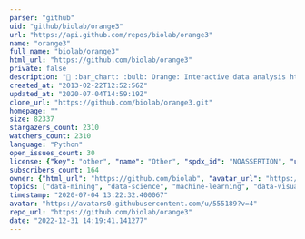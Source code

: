 ```yaml
---
parser: "github"
uid: "github/biolab/orange3"
url: "https://api.github.com/repos/biolab/orange3"
name: "orange3"
full_name: "biolab/orange3"
html_url: "https://github.com/biolab/orange3"
private: false
description: "🍊 :bar_chart: :bulb: Orange: Interactive data analysis https://orange.biolab.si"
created_at: "2013-02-22T12:52:56Z"
updated_at: "2020-07-04T14:59:19Z"
clone_url: "https://github.com/biolab/orange3.git"
homepage: ""
size: 82337
stargazers_count: 2310
watchers_count: 2310
language: "Python"
open_issues_count: 30
license: {"key": "other", "name": "Other", "spdx_id": "NOASSERTION", "url": null, "node_id": "MDc6TGljZW5zZTA="}
subscribers_count: 164
owner: {"html_url": "https://github.com/biolab", "avatar_url": "https://avatars0.githubusercontent.com/u/555189?v=4", "login": "biolab", "type": "Organization"}
topics: ["data-mining", "data-science", "machine-learning", "data-visualization", "orange", "python", "scikit-learn", "numpy", "scipy", "pandas", "decision-trees", "clustering", "visualization", "orange3", "random-forest", "plotting", "chart", "classification", "regression", "visual-programming"]
timestamp: "2020-07-04 13:22:32.400067"
avatar: "https://avatars0.githubusercontent.com/u/555189?v=4"
repo_url: "https://github.com/biolab/orange3"
date: "2022-12-31 14:19:41.141277"
---
```

